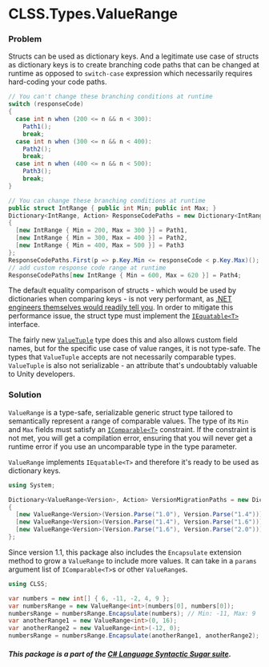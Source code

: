 ﻿# CLSS.Types.ValueRange

### Problem

Structs can be used as dictionary keys. And a legitimate use case of structs as dictionary keys is to create branching code paths that can be changed at runtime as opposed to `switch-case` expression which necessarily requires hard-coding your code paths.

```csharp
// You can't change these branching conditions at runtime
switch (responseCode)
{
  case int n when (200 <= n && n < 300):
    Path1();
    break;
  case int n when (300 <= n && n < 400):
    Path2();
    break;
  case int n when (400 <= n && n < 500):
    Path3();
    break;
}

// You can change these branching conditions at runtime
public struct IntRange { public int Min; public int Max; }
Dictionary<IntRange, Action> ResponseCodePaths = new Dictionary<IntRange, Action>()
{
  [new IntRange { Min = 200, Max = 300 }] = Path1,
  [new IntRange { Min = 300, Max = 400 }] = Path2,
  [new IntRange { Min = 400, Max = 500 }] = Path3
};
ResponseCodePaths.First(p => p.Key.Min <= responseCode < p.Key.Max)();
// add custom response code range at runtime
ResponseCodePaths[new IntRange { Min = 600, Max = 620 }] = Path4;
```

The default equality comparison of structs - which would be used by dictionaries when comparing keys - is not very performant, as [.NET engineers themselves would readily tell you](https://devblogs.microsoft.com/premier-developer/performance-implications-of-default-struct-equality-in-c/). In order to mitigate this performance issue, the struct type must implement the [`IEquatable<T>`](https://docs.microsoft.com/en-us/dotnet/api/system.iequatable-1) interface.

The fairly new [`ValueTuple`](https://docs.microsoft.com/en-us/dotnet/api/system.valuetuple) type does this and also allows custom field names, but for the specific use case of value ranges, it is not type-safe. The types that `ValueTuple` accepts are not necessarily comparable types. `ValueTuple` is also not serializable - an attribute that's undoubtably valuable to Unity developers.

### Solution

`ValueRange` is a type-safe, serializable generic struct type tailored to semantically represent a range of comparable values. The type of its `Min` and `Max` fields must satisfy an [`IComparable<T>`](https://docs.microsoft.com/en-us/dotnet/api/system.icomparable-1) constraint. If the constraint is not met, you will get a compilation error, ensuring that you will never get a runtime error if you use an uncomparable type in the type parameter.

`ValueRange` implements `IEquatable<T>` and therefore it's ready to be used as dictionary keys.

```csharp
using System;

Dictionary<ValueRange<Version>, Action> VersionMigrationPaths = new Dictionary<ValueRange<Version>, Action>()
{
  [new ValueRange<Version>(Version.Parse("1.0"), Version.Parse("1.4"))] = Path1,
  [new ValueRange<Version>(Version.Parse("1.4"), Version.Parse("1.6"))] = Path2,
  [new ValueRange<Version>(Version.Parse("1.6"), Version.Parse("2.0"))] = Path3
};
```

Since version 1.1, this package also includes the `Encapsulate` extension method to grow a `ValueRange` to include more values. It can take in a `params` argument list of `IComparable<T>`s or other `ValueRange`s.

```csharp
using CLSS;

var numbers = new int[] { 6, -11, -2, 4, 9 };
var numbersRange = new ValueRange<int>(numbers[0], numbers[0]);
numbersRange = numbersRange.Encapsulate(numbers); // Min: -11, Max: 9
var anotherRange1 = new ValueRange<int>(0, 16);
var anotherRange2 = new ValueRange<int>(-12, 0);
numbersRange = numbersRange.Encapsulate(anotherRange1, anotherRange2); // Min: -12, Max: 16
```

##### This package is a part of the [C# Language Syntactic Sugar suite](https://github.com/tonygiang/CLSS).